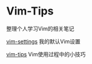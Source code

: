 # Vim-Tips
整理个人学习Vim的相关笔记

[vim-settings](https://github.com/Jeanhwea/Vim-Tips/tree/master/vim-settings) 我的默认Vim设置

[vim-tips](https://github.com/Jeanhwea/Vim-Tips/tree/master/vim-tips) Vim使用过程中的小技巧

